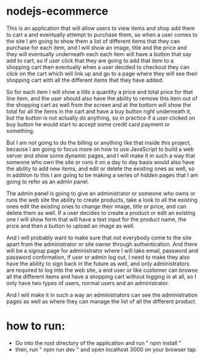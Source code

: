 # nodejs-ecommerce

This is an application that will allow users to view items and shop add them to cart a and eventually attempt to purchase them, so when a user comes to the site I am going to show them a list of different items that they can purchase for each item, and I will show an image, title and the price and they will eventually underneath each each item will have a button that say add to cart, so if user click that they are going to add that item to a shopping cart then eventually when a user decided to checkout they can click on the cart which will link up and go to a page where they will see their shopping cart with all the different items that they have added. 

So for each item I will show a title a quantity a price and total price for that line item, and the user should also have the ability to remove this item out of  the shopping cart as well from the screen and at the bottom will show the total for all the items in the cart and have a buy button right underneath it, but the button is not actually do anything, so in practice if a user clicked on buy button he would start to accept some credit card payment or something.

But I am not going to do the billing or anything like that inside this project, because I am going to focus more on how to use JavaScript to build a web server and show some dynamic pages, and I will make it in such a way that someone who own the site or runs it on a day to day basis would also have the ability to add new items, and edit or delete the existing ones as well, so in addition to this I am going to be making a series of hidden pages that I am going to refer as an admin panel.

The admin panel is going to give an administrator or someone who owns or runs the web site the ability to create products, take a look to all the existing ones edit the existing ones to change their image, title or price, and can delete them as well. If a user decides to create a product or edit an existing one I will show form that will have a text input for the product name, the price and then a button to upload an image as well.

And I will probably want to make sure that not everybody come to the site apart from the administrator or site owner through authentication. And there will be a signup page for administrator where I will take email, password and password confirmation, if user or admin log out, I need to make they also have the ability to sign back in the future as well, and only administrators are required to log into the web site, a end user or like customer can browse all the different items and have a shopping cart without logging in at all, so I only have two types of users, normal users and an administrator. 

And I will make it in such a way an administrators can see the administration pages as well as where they can manage the list of all the different product.

# how to run:

- Go into the root directory of the application and run " npm install "
- then, run " npm run dev " and open localhost 3000 on your browser tap.
